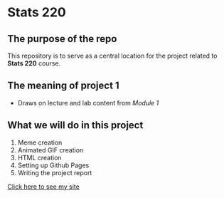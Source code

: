 # Stats 220 

## The purpose of the repo

This repository is to serve as a central location for the project related to **Stats 220** course.

## The meaning of project 1

* Draws on lecture and lab content from *Module 1*

## What we will do in this project

1. Meme creation
2. Animated GIF creation
3. HTML creation
4. Setting up Github Pages
5. Writing the project report

[Click here to see my site](https://nicktang0307.github.io/stats220/)


